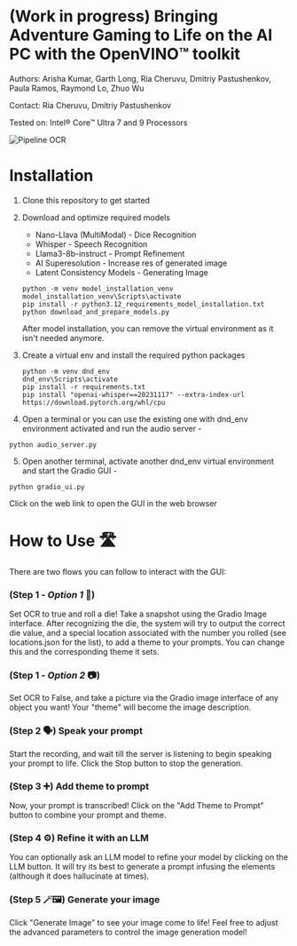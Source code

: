 # (Work in progress) Bringing Adventure Gaming to Life on the AI PC with the OpenVINO™ toolkit

Authors: Arisha Kumar, Garth Long, Ria Cheruvu, Dmitriy Pastushenkov, Paula Ramos, Raymond Lo, Zhuo Wu

Contact: Ria Cheruvu, Dmitriy Pastushenkov

Tested on: Intel® Core™ Ultra 7 and 9 Processors

![Pipeline OCR](https://github.com/openvinotoolkit/openvino_notebooks/assets/22090501/8999027b-21e2-419d-95c4-b8a70534fc82)

# Installation

1. Clone this repository to get started

2. Download and optimize required models
	- Nano-Llava (MultiModal) - Dice Recognition 
	- Whisper - Speech Recognition
	- Llama3-8b-instruct - Prompt Refinement
	- AI Superesolution - Increase res of generated image
	- Latent Consistency Models - Generating Image
    
	```
    python -m venv model_installation_venv
	model_installation_venv\Scripts\activate
	pip install -r python3.12_requirements_model_installation.txt
	python download_and_prepare_models.py
    ``` 
	After model installation, you can remove the virtual environment as it isn't needed anymore.


3. Create a virtual env and install the required python packages <br>
    ```
    python -m venv dnd_env
	dnd_env\Scripts\activate
	pip install -r requirements.txt 
	pip install "openai-whisper==20231117" --extra-index-url https://download.pytorch.org/whl/cpu

    ``` 

4. Open a terminal or you can use the existing one with dnd_env environment activated and run the audio server - <br>
```
python audio_server.py
```
5. Open another terminal, activate another dnd_env virtual environment and start the Gradio GUI - <br>
```
python gradio_ui.py
```
Click on the web link to open the GUI in the web browser <br>

# How to Use 🛣️
There are two flows you can follow to interact with the GUI:

### (Step 1 - *Option 1* 🎲) 
Set OCR to true and roll a die! Take a snapshot using the Gradio Image interface. After recognizing the die, the system will try to output the correct die value, and a special location associated with the number you rolled (see locations.json for the list), to add a theme to your prompts. You can change this and the corresponding theme it sets.
### (Step 1 - *Option 2* 📷)
Set OCR to False, and take a picture via the Gradio image interface of any object you want! Your "theme" will become the image description.
### (Step 2 🗣️) Speak your prompt
Start the recording, and wait till the server is listening to begin speaking your prompt to life. Click the Stop button to stop the generation.
### (Step 3 ➕) Add theme to prompt
Now, your prompt is transcribed! Click on the "Add Theme to Prompt" button to combine your prompt and theme.
### (Step 4 ⚙️) Refine it with an LLM
You can optionally ask an LLM model to refine your model by clicking on the LLM button. It will try its best to generate a prompt infusing the elements (although it does hallucinate at times).
### (Step 5 🪄🖼️) Generate your image
Click "Generate Image" to see your image come to life! Feel free to adjust the advanced parameters to control the image generation model!
